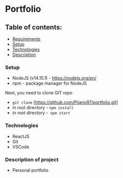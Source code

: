 # Portfolio

## Table of contents:

- [Requirements](#requirements)
- [Setup](#setup)
- [Technologies](#technologies)
- [Description](#description)

### Setup

- NodeJS (v14.15.1) - https://nodejs.org/en/
- npm - package manager for NodeJS

Next, you need to clone GIT repo

- `git clone` [https://github.com/Pijano97/portfolio.git]
- in root directory - `npm install`
- in root directory -` npm start`

### Technologies

- ReactJS
- Git
- VSCode

### Description of project

- Personal portfolio
